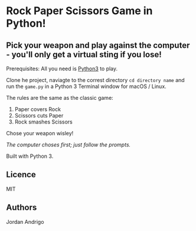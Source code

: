# Rock Paper Scissors Game in Python!

## Pick your weapon and play against the computer - you'll only get a virtual sting if you lose!

Prerequisites: All you need is [Python3](https://www.python.org/download/releases/3.0/) to play.

Clone he project, naviagte to the correst directory `cd directory name` and run the `game.py` in a Python 3 Terminal window for macOS / Linux.

The rules are the same as the classic game:

1. Paper covers Rock
2. Scissors cuts Paper
3. Rock smashes Scissors

Chose your weapon wisley!

*The computer choses first; just follow the prompts.*

Built with Python 3.

## Licence
MIT

## Authors
Jordan Andrigo

